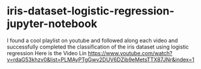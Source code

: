 # iris-dataset-logistic-regression-jupyter-notebook
I found a cool playlist on youtube and followed along each video and successfully completed the classification of the iris dataset using logistic regression
Here is the Video Lin https://www.youtube.com/watch?v=rdaG53khzv0&list=PLMAyPTgGwv2DUV6DZib9eMetsTTX87JNr&index=1
